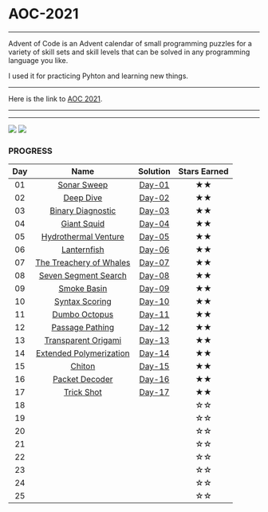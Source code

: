 # AOC-2021
---
Advent of Code is an Advent calendar of small programming puzzles for a variety of skill sets and skill levels that can be solved in any programming language you like.

I used it for practicing Pyhton and learning new things.
___
Here is the link to [AOC 2021](https://adventofcode.com/2021/about).
___
___

![](https://img.shields.io/badge/day%20📅-16-blue)
![](https://img.shields.io/badge/stars%20⭐-32-yellow)
### PROGRESS

| Day | Name | Solution | Stars Earned |
| :------: | :-------------------: | :--------------: | :--------------: |
| 01 | [Sonar Sweep](https://adventofcode.com/2021/day/1) | [Day-01](Day-01) | ★★ |
| 02 | [Deep Dive](https://adventofcode.com/2021/day/2) | [Day-02](Day-02) | ★★ |
| 03 | [Binary Diagnostic](https://adventofcode.com/2021/day/3) | [Day-03](Day-03) | ★★ |
| 04 | [Giant Squid](https://adventofcode.com/2021/day/4) | [Day-04](Day-04) | ★★ |
| 05 | [Hydrothermal Venture](https://adventofcode.com/2021/day/5) | [Day-05](Day-05) | ★★ |
| 06 | [Lanternfish](https://adventofcode.com/2021/day/6) | [Day-06](Day-06) | ★★ |
| 07 | [The Treachery of Whales](https://adventofcode.com/2021/day/7) | [Day-07](Day-07) | ★★ |
| 08 | [Seven Segment Search](https://adventofcode.com/2021/day/8) | [Day-08](Day-08) | ★★ |
| 09 | [Smoke Basin](https://adventofcode.com/2021/day/9) | [Day-09](Day-09) | ★★ |
| 10 | [Syntax Scoring](https://adventofcode.com/2021/day/10) | [Day-10](Day-10) | ★★ |
| 11 | [Dumbo Octopus](https://adventofcode.com/2021/day/11) | [Day-11](Day-11) | ★★ |
| 12 | [Passage Pathing](https://adventofcode.com/2021/day/12) | [Day-12](Day-12) | ★★ |
| 13 | [Transparent Origami](https://adventofcode.com/2021/day/13) | [Day-13](Day-13) | ★★ |
| 14 | [Extended Polymerization](https://adventofcode.com/2021/day/14) | [Day-14](Day-14) | ★★ |
| 15 | [Chiton](https://adventofcode.com/2021/day/15) | [Day-15](Day-15) | ★★ |
| 16 | [Packet Decoder](https://adventofcode.com/2021/day/16) | [Day-16](Day-16) | ★★ |
| 17 | [Trick Shot](https://adventofcode.com/2021/day/17) | [Day-17](Day-17) | ★★ |
| 18 |  |  | ☆☆ |
| 19 |  |  | ☆☆ |
| 20 |  |  | ☆☆ |
| 21 |  |  | ☆☆ |
| 22 |  |  | ☆☆ |
| 23 |  |  | ☆☆ |
| 24 |  |  | ☆☆ |
| 25 |  |  | ☆☆ |
